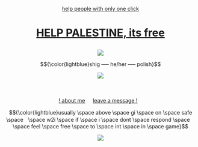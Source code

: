 <div align="center">

[help people with only one click](https://arab.org/click-to-help/palestine/) 
</div>
<h1 align="center">

[HELP PALESTINE, its free ](https://arab.org/click-to-help/palestine/) 
</h1>

<p align="center">
<img src="https://64.media.tumblr.com/c6431ddc34a9f462447077e6ee143be7/e3b5b0501b44053f-57/s500x750/0e989733d6a7b8b6db060f497386f1c722d15e8f.pnj"/>
</p>

<p align="center">
$${\color{lightblue}shig ── he/her ── polish}$$
</p> 

<p align="center">
<img src="https://i.pinimg.com/originals/b4/14/6f/b4146f3c14058c19d6b11804dea05a01.gif"/>
</p>

<div align="center">

ㅤㅤㅤㅤ<p> [! about me](https://rentry.co/rmkshig) ㅤ [leave a message !](https://bemyguest.123guestbook.com/)ㅤ<p/>
<p> $${\color{lightblue}usually \space above \space gi \space on \space safe \spaceㅤ\space w2i \space if \space i \space dont \space respond \spaceㅤ\space feel \space free \space to \space int \space in \space game}$$ </p<
</div>


<p align="center">
<img src="https://64.media.tumblr.com/05036dec81dfdbf8867a7e9f956b93f5/e3b5b0501b44053f-81/s500x750/1af096f25d7c3a00087823039f774e1bc6a15d68.pnj"/>
</p>
